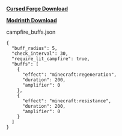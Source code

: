 [**Cursed Forge Download**](https://www.curseforge.com/minecraft/mc-mods/better-campfires)

[**Modrinth Download**](https://modrinth.com/mod/better-campfires)

campfire_buffs.json
```
{
  "buff_radius": 5,
  "check_interval": 30,
  "require_lit_campfire": true,
  "buffs": [
    {
      "effect": "minecraft:regeneration",
      "duration": 200,
      "amplifier": 0
    },
    {
      "effect": "minecraft:resistance",
      "duration": 200,
      "amplifier": 0
    }
  ]
}

